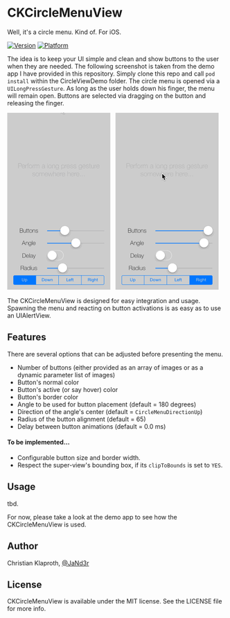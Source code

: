 CKCircleMenuView
================

Well, it's a circle menu. Kind of. For iOS.

[![Version](https://cocoapod-badges.herokuapp.com/v/CKCircleMenuView/badge.png)](http://cocoadocs.org/docsets/CKCircleMenuView)
[![Platform](https://cocoapod-badges.herokuapp.com/p/CKCircleMenuView/badge.png)](http://cocoadocs.org/docsets/CKCircleMenuView)

The idea is to keep your UI simple and clean and show buttons to the user when they are needed. The following screenshot is taken from the demo app I have provided in this repository. Simply clone this repo and call `pod install` within the CircleViewDemo folder. The circle menu is opened via a `UILongPressGesture`. As long as the user holds down his finger, the menu will remain open. Buttons are selected via dragging on the button and releasing the finger.

![](CircleMenuDemo1.gif) &nbsp; ![](CircleMenuDemo2.gif)

The CKCircleMenuView is designed for easy integration and usage. Spawning the menu and reacting on button activations is as easy as to use an UIAlertView.

## Features

There are several options that can be adjusted before presenting the menu.

* Number of buttons (either provided as an array of images or as a dynamic parameter list of images)
* Button's normal color
* Button's active (or say hover) color
* Button's border color
* Angle to be used for button placement (default = 180 degrees)
* Direction of the angle's center (default = `CircleMenuDirectionUp`)
* Radius of the button alignment (default = 65)
* Delay between button animations (default = 0.0 ms)

#### To be implemented...

* Configurable button size and border width.
* Respect the super-view's bounding box, if its `clipToBounds` is set to `YES`.

## Usage

tbd.

For now, please take a look at the demo app to see how the CKCircleMenuView is used.

## Author

Christian Klaproth, [@JaNd3r](http://twitter.com/JaNd3r)

## License

CKCircleMenuView is available under the MIT license. See the LICENSE file for more info.
